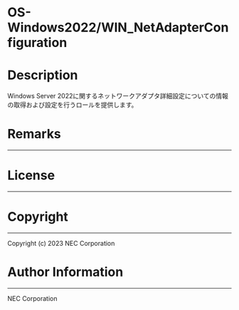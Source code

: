 OS-Windows2022/WIN_NetAdapterConfiguration
=======================================================
# Description
Windows Server 2022に関するネットワークアダプタ詳細設定についての情報の取得および設定を行うロールを提供します。

# Remarks
-------

# License
-------

# Copyright
---------
Copyright (c) 2023 NEC Corporation

# Author Information
------------------
NEC Corporation
